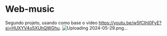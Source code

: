 # Web-music
Segundo projeto, usando como base o vídeo https://youtu.be/w5fCIhI0FyE?si=HUXYV4o5XUhQWGhu. 
![Uploading 2024-05-29.png…]()

